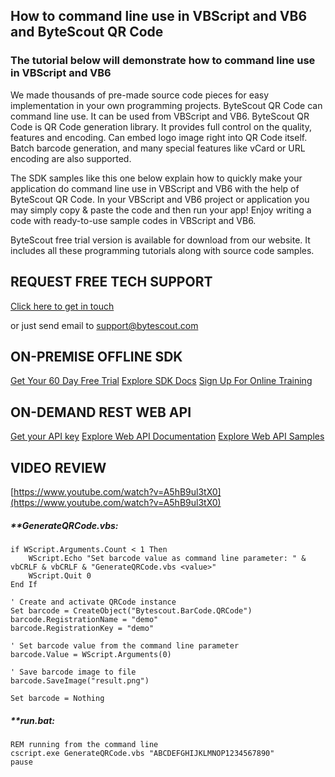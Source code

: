 ## How to command line use in VBScript and VB6 and ByteScout QR Code

### The tutorial below will demonstrate how to command line use in VBScript and VB6

We made thousands of pre-made source code pieces for easy implementation in your own programming projects. ByteScout QR Code can command line use. It can be used from VBScript and VB6. ByteScout QR Code is QR Code generation library. It provides full control on the quality, features and encoding. Can embed logo image right into QR Code itself. Batch barcode generation, and many special features like vCard or URL encoding are also supported.

The SDK samples like this one below explain how to quickly make your application do command line use in VBScript and VB6 with the help of ByteScout QR Code. In your VBScript and VB6 project or application you may simply copy & paste the code and then run your app! Enjoy writing a code with ready-to-use sample codes in VBScript and VB6.

ByteScout free trial version is available for download from our website. It includes all these programming tutorials along with source code samples.

## REQUEST FREE TECH SUPPORT

[Click here to get in touch](https://bytescout.zendesk.com/hc/en-us/requests/new?subject=ByteScout%20QR%20Code%20Question)

or just send email to [support@bytescout.com](mailto:support@bytescout.com?subject=ByteScout%20QR%20Code%20Question) 

## ON-PREMISE OFFLINE SDK 

[Get Your 60 Day Free Trial](https://bytescout.com/download/web-installer?utm_source=github-readme)
[Explore SDK Docs](https://bytescout.com/documentation/index.html?utm_source=github-readme)
[Sign Up For Online Training](https://academy.bytescout.com/)


## ON-DEMAND REST WEB API

[Get your API key](https://pdf.co/documentation/api?utm_source=github-readme)
[Explore Web API Documentation](https://pdf.co/documentation/api?utm_source=github-readme)
[Explore Web API Samples](https://github.com/bytescout/ByteScout-SDK-SourceCode/tree/master/PDF.co%20Web%20API)

## VIDEO REVIEW

[https://www.youtube.com/watch?v=A5hB9ul3tX0](https://www.youtube.com/watch?v=A5hB9ul3tX0)




<!-- code block begin -->

##### ****GenerateQRCode.vbs:**
    
```
if WScript.Arguments.Count < 1 Then
    WScript.Echo "Set barcode value as command line parameter: " & vbCRLF & vbCRLF & "GenerateQRCode.vbs <value>"
    WScript.Quit 0
End If

' Create and activate QRCode instance
Set barcode = CreateObject("Bytescout.BarCode.QRCode")
barcode.RegistrationName = "demo"
barcode.RegistrationKey = "demo"

' Set barcode value from the command line parameter
barcode.Value = WScript.Arguments(0)

' Save barcode image to file
barcode.SaveImage("result.png")

Set barcode = Nothing

```

<!-- code block end -->    

<!-- code block begin -->

##### ****run.bat:**
    
```
REM running from the command line
cscript.exe GenerateQRCode.vbs "ABCDEFGHIJKLMNOP1234567890"
pause
```

<!-- code block end -->